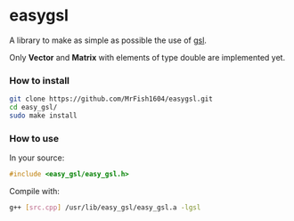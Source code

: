 # easygsl
A library to make as simple as possible the use of [gsl](https://www.gnu.org/software/gsl/).

Only **Vector** and **Matrix** with elements of type double are implemented yet.

### How to install
```sh
git clone https://github.com/MrFish1604/easygsl.git
cd easy_gsl/
sudo make install
```

### How to use
In your source:
```cpp
#include <easy_gsl/easy_gsl.h>
```
Compile with:
```sh
g++ [src.cpp] /usr/lib/easy_gsl/easy_gsl.a -lgsl
```
